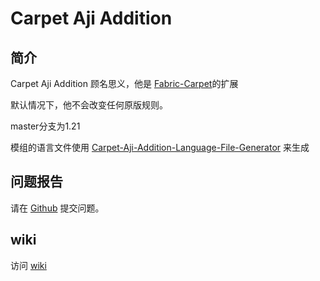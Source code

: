 # Carpet Aji Addition
## 简介
Carpet Aji Addition 顾名思义，他是 [Fabric-Carpet](https://github.com/gnembon/fabric-carpet)的扩展

默认情况下，他不会改变任何原版规则。

master分支为1.21

模组的语言文件使用
[Carpet-Aji-Addition-Language-File-Generator](https://github.com/aji110905/Carpet-Aji-Addition-Language-File-Generator)
来生成

## 问题报告
请在 [Github](https://github.com/aji110905/Carpet-Aji-Addition/issues) 提交问题。

## wiki
访问 [wiki](https://github.com/aji110905/Carpet-Aji-Addition/wiki)